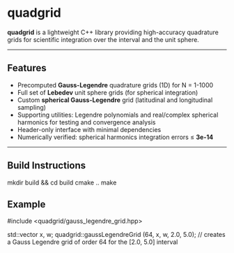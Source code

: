 # quadgrid

**quadgrid** is a lightweight C++ library providing high-accuracy quadrature grids for scientific integration over the interval and the unit sphere. 

---

## Features

- Precomputed **Gauss-Legendre** quadrature grids (1D) for N = 1-1000
- Full set of **Lebedev** unit sphere grids (for spherical integration)
- Custom **spherical Gauss-Legendre** grid (latitudinal and longitudinal sampling)
- Supporting utilities: Legendre polynomials and real/complex spherical harmonics for testing and convergence analysis
- Header-only interface with minimal dependencies
- Numerically verified: spherical harmonics integration errors ≤ **3e-14**

---

## Build Instructions

mkdir build && cd build
cmake ..
make


## Example
#include <quadgrid/gauss_legendre_grid.hpp>

std::vector<double> x, w;
quadgrid::gaussLegendreGrid (64, x, w, 2.0, 5.0);
// creates a Gauss Legendre grid of order 64 for the [2.0, 5.0] interval

